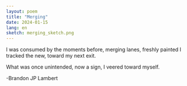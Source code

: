 ```yaml
---
layout: poem
title: "Merging"
date: 2024-01-15
lang: en
sketch: merging_sketch.png
---
```


I was consumed by the moments before,
merging lanes, freshly painted 
I tracked the new, toward my next exit.

What was once unintended, now
a sign, I veered
toward myself.

 -Brandon JP Lambert